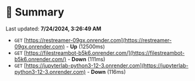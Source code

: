 # 📖 Summary
Last updated: **7/24/2024, 3:26:49 AM**

- `GET` [https://restreamer-09gx.onrender.com](https://restreamer-09gx.onrender.com) - **Up** (12500ms)
- `GET` [https://filestreambot-b5k6.onrender.com/](https://filestreambot-b5k6.onrender.com/) - **Down** (111ms)
- `GET` [https://jupyterlab-python3-12-3.onrender.com](https://jupyterlab-python3-12-3.onrender.com) - **Down** (116ms)
